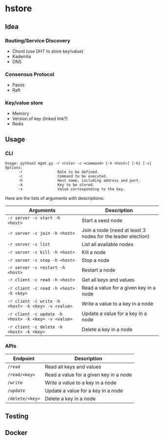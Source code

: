 # hstore


## Idea

### Routing/Service Discovery
- Chord (use DHT to store key/value)
- Kademlia
- DNS

### Consensus Protocol
- Paxos
- Raft

### Key/value store
- Memory
- Version of key (linked link?)
- Redis


## Usage

### CLI

```
Usage: python3 mgmt.py -r <role> -c <command> [-h <host>] [-k] [-v]
Options:
      -r                Role to be defined.
      -c                Command to be executed.
      -h                Host name, including address and port.
      -k                Key to be stored.
      -v                Value corresponding to the key.
```

Here are the lists of arguments with descriptions:

Arguments | Description
-- | --
`-r server -c start -h <host>` | Start a seed node
`-r server -c join -h <host>` | Join a node (need at least 3 nodes for the leader election) 
`-r server -c list` | List all available nodes
`-r server -c kill -h <host>` | Kill a node 
`-r server -c stop -h <host>` | Stop a node 
`-r server -c restart -h <host>` | Restart a node 
`-r client -c read -h <host>` | Get all keys and values
`-r client -c read -h <host> -k <key>` | Read a value for a given key in a node
`-r client -c write -h <host> -k <key> -v <value>` | Write a value to a key in a node
`-r client -c update -h <host> -k <key> -v <value>` | Update a value for a key in a node
`-r client -c delete -h <host> -k <key>` | Delete a key in a node

### APIs

Endpoint | Description
-- | --
`/read` | Read all keys and values
`/read/<key>` | Read a value for a given key in a node
`/write` | Write a value to a key in a node
`/update` | Update a value for a key in a node
`/delete/<key>` | Delete a key in a node


## Testing


## Docker
